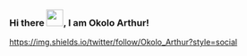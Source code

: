 ### Hi there <img src="https://raw.githubusercontent.com/MartinHeinz/MartinHeinz/master/wave.gif" width="30px">, I am Okolo Arthur!
https://img.shields.io/twitter/follow/Okolo_Arthur?style=social
<!--
**OkoloArt/OkoloArt** is a ✨ _special_ ✨ repository because its `README.md` (this file) appears on your GitHub profile.

Here are some ideas to get you started:

- 🔭 I’m currently working on ...
- 🌱 I’m currently learning ...
- 👯 I’m looking to collaborate on ...
- 🤔 I’m looking for help with ...
- 💬 Ask me about ...
- 📫 How to reach me: ...
- 😄 Pronouns: ...
- ⚡ Fun fact: ...
-->
